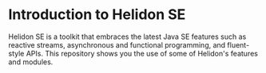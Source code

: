 # Introduction to Helidon SE

Helidon SE is a toolkit that embraces the latest Java SE features such as reactive streams, asynchronous and functional programming, and fluent-style APIs. This repository shows you the use of some of Helidon's features and modules.
